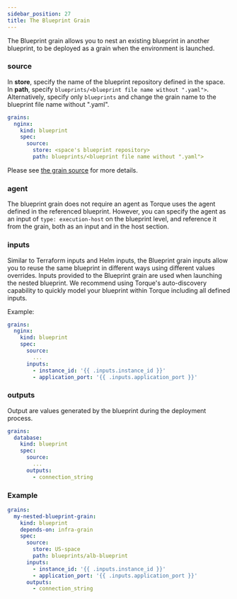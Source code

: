 ```yaml
---
sidebar_position: 27
title: The Blueprint Grain
---
```


The Blueprint grain allows you to nest an existing blueprint in another blueprint, to be deployed as a grain when the environment is launched.

### source
In __store__, specify the name of the blueprint repository defined in the space.
In __path__, specify ```blueprints/<blueprint file name without ".yaml">```. Alternatively, specify only ```blueprints``` and change the grain name to the blueprint file name without ".yaml".

```yaml
grains:
  nginx:
    kind: blueprint
    spec:
      source:
        store: <space's blueprint repository>
        path: blueprints/<blueprint file name without ".yaml">      
```

Please see [the grain source](/blueprint-designer-guide/blueprints/blueprints-yaml-structure#source) for more details.

### agent
The blueprint grain does not require an agent as Torque uses the agent defined in the referenced blueprint. However, you can specify the agent as an input of ```type: execution-host``` on the blueprint level, and reference it from the grain, both as an input and in the host section.

### inputs
Similar to Terraform inputs and Helm inputs, the Blueprint grain inputs allow you to reuse the same blueprint in different ways using different values overrides. Inputs provided to the Blueprint grain are used when launching the nested blueprint. We recommend using Torque's auto-discovery capability to quickly model your blueprint within Torque including all defined inputs.

Example:

```yaml
grains:
  nginx:
    kind: blueprint
    spec:
      source:
        ...
      inputs:
        - instance_id: '{{ .inputs.instance_id }}'
        - application_port: '{{ .inputs.application_port }}'
```

### outputs 
Output are values generated by the blueprint during the deployment process. 


```yaml 
grains:
  database:
    kind: blueprint
    spec:
      source:
        ...
      outputs:
        - connection_string
```

### Example

```yaml
grains:
  my-nested-blueprint-grain:
    kind: blueprint
    depends-on: infra-grain
    spec: 
      source:
        store: US-space
        path: blueprints/alb-blueprint
      inputs:
        - instance_id: '{{ .inputs.instance_id }}'
        - application_port: '{{ .inputs.application_port }}'
      outputs:
        - connection_string
```